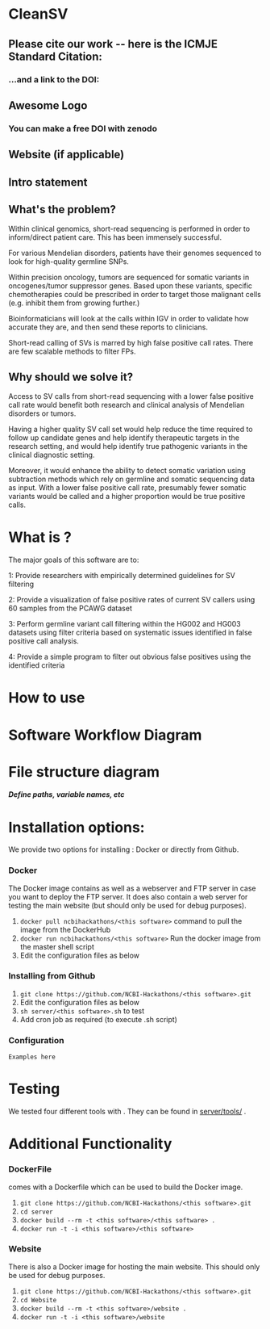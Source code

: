 # CleanSV

## Please cite our work -- here is the ICMJE Standard Citation:

### ...and a link to the DOI:

## Awesome Logo

### You can make a free DOI with zenodo <link>

## Website (if applicable)

## Intro statement

## What's the problem?

Within clinical genomics, short-read sequencing is performed in order to inform/direct patient care. This has been immensely successful. 

For various Mendelian disorders, patients have their genomes sequenced to look for high-quality germline SNPs. 

Within precision oncology, tumors are sequenced for somatic variants in oncogenes/tumor suppressor genes. Based upon these variants, specific chemotherapies could be prescribed in order to target those malignant cells (e.g. inhibit them from growing further.)

Bioinformaticians will look at the calls within IGV in order to validate how accurate they are, and then send these reports to clinicians. 

Short-read calling of SVs is marred by high false positive call rates. There are few scalable methods to filter FPs. 

## Why should we solve it?

Access to SV calls from short-read sequencing with a lower false positive call rate would benefit both research and clinical analysis of Mendelian disorders or tumors. 

Having a higher quality SV call set would help reduce the time required to follow up candidate genes and help identify therapeutic targets in the research setting, and would help identify true pathogenic variants in the clinical diagnostic setting. 

Moreover, it would enhance the ability to detect somatic variation using subtraction methods which rely on germline and somatic sequencing data as input. With a lower false positive call rate, presumably fewer somatic variants would be called and a higher proportion would be true positive calls. 

# What is <this software>?

The major goals of this software are to: 

1: Provide researchers with empirically determined guidelines for SV filtering

2: Provide a visualization of false positive rates of current SV callers using 60 samples from the PCAWG dataset

3: Perform germline variant call filtering within the HG002 and HG003 datasets using filter criteria based on systematic issues identified in false positive call analysis. 

4: Provide a simple program to filter out obvious false positives using the identified criteria

# How to use <this software>

# Software Workflow Diagram

# File structure diagram 
#### _Define paths, variable names, etc_

# Installation options:

We provide two options for installing <this software>: Docker or directly from Github.

### Docker

The Docker image contains <this software> as well as a webserver and FTP server in case you want to deploy the FTP server. It does also contain a web server for testing the <this software> main website (but should only be used for debug purposes).

1. `docker pull ncbihackathons/<this software>` command to pull the image from the DockerHub
2. `docker run ncbihackathons/<this software>` Run the docker image from the master shell script
3. Edit the configuration files as below

### Installing <this software> from Github

1. `git clone https://github.com/NCBI-Hackathons/<this software>.git`
2. Edit the configuration files as below
3. `sh server/<this software>.sh` to test
4. Add cron job as required (to execute <this software>.sh script)

### Configuration

```Examples here```

# Testing

We tested four different tools with <this software>. They can be found in [server/tools/](server/tools/) . 

# Additional Functionality

### DockerFile

<this software> comes with a Dockerfile which can be used to build the Docker image.

  1. `git clone https://github.com/NCBI-Hackathons/<this software>.git`
  2. `cd server`
  3. `docker build --rm -t <this software>/<this software> .`
  4. `docker run -t -i <this software>/<this software>`
  
### Website

There is also a Docker image for hosting the main website. This should only be used for debug purposes.

  1. `git clone https://github.com/NCBI-Hackathons/<this software>.git`
  2. `cd Website`
  3. `docker build --rm -t <this software>/website .`
  4. `docker run -t -i <this software>/website`
  
